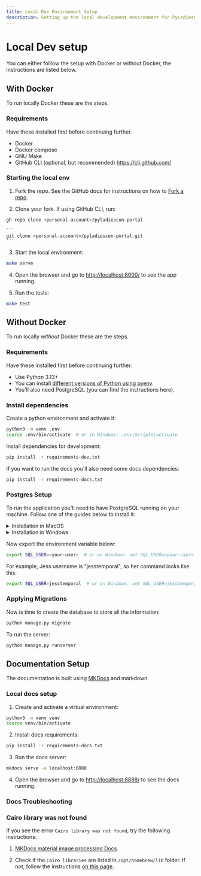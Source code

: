 ```yaml
---
title: Local Dev Environment Setup
description: Setting up the local development environment for PyLadiesCon Portal
---
```


# Local Dev setup

You can either folllow the setup with Docker or without Docker, the instructions are listed below.


## With Docker

To run locally Docker these are the steps.

### Requirements

Have these installed first before continuing further.

- Docker
- Docker compose
- GNU Make
- GitHub CLI (optional, but recommended) https://cli.github.com/

### Starting the local env

1. Fork the repo. See the GitHub docs for instructions on how to [Fork a repo](https://docs.github.com/en/pull-requests/collaborating-with-pull-requests/working-with-forks/fork-a-repo).

2. Clone your fork. If using GitHub CLI, run:

```sh
gh repo clone <personal-account>/pyladiescon-portal
```

    ```
    git clone <personal-account>/pyladiescon-portal.git
    ```

3. Start the local environment:

```sh
make serve
```

4. Open the browser and go to <http://localhost:8000/> to see the app running.

5. Run the tests:

```sh
make test
```

## Without Docker

To run locally _without_ Docker these are the steps.

### Requirements

Have these installed first before continuing further.

- Use Python 3.13+
- You can install [different versions of Python using pyenv](https://github.com/pyenv/pyenv).
- You'll also need PostgreSQL (you can find the instructions here).

### Install dependencies

Create a python environment and activate it:

```sh
python3 -m venv .env
source .env/bin/activate  # or in Windows: .env\Scripts\activate
```

Install dependencies for development:

```sh
pip install -r requirements-dev.txt
```

If you want to run the docs you'll also need some docs dependencies:

```sh
pip install -r requirements-docs.txt
```

### Postgres Setup

To run the application you'll need to have PostgreSQL running on your machine. Follow one of the guides below to install it:

<details><summary>Installation in MacOS</summary>

1. Install PostgreSQL

```sh
brew install postgresql
```

2. Run PostgreSQL

```sh
brew services start postgresql
```
</details>

<details>
<summary>Installation in Windows</summary>

<a href="https://www.postgresql.org/download/windows/">Download the installer from here</a> and follow the screen prompts

</details>

Now export the environment variable below:

```sh
export SQL_USER=<your-user>  # or on Windows: set SQL_USER=<your-user>
```

For example, Jess username is "jesstemporal", so her command looks like this:

```sh
export SQL_USER=jesstemporal  # or on Windows: set SQL_USER=jesstemporal
```

### Applying Migrations

Now is time to create the database to store all the information:

```sh
python manage.py migrate
```

To run the server:

```sh
python manage.py runserver
```

## Documentation Setup

The documentation is built using [MKDocs](https://www.mkdocs.org/) and markdown.

### Local docs setup

1. Create and activate a virtual environment:

```sh
python3 -m venv venv
source venv/bin/activate
```

2. Install docs requirements:

```sh
pip install -r requirements-docs.txt
```

3. Run the docs server:

```sh
mkdocs serve -a localhost:8888
```

4. Open the browser and go to <http://localhost:8888/> to see the docs running.

### Docs Troubleshooting

### Cairo library was not found

If you see the error `Cairo library was not found`, try the following instructions:

1. [MKDocs material image processing Docs](https://squidfunk.github.io/mkdocs-material/plugins/requirements/image-processing/?h=cairo#troubleshooting).

2. Check if the `Cairo libraries` are listed in ```/opt/homebrew/lib``` folder. If not, follow the instructions [on this page](https://github.com/squidfunk/mkdocs-material/issues/5121).
